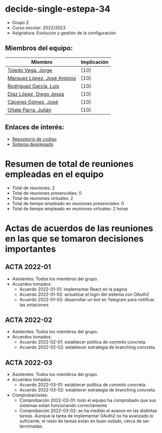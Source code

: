 # decide-single-estepa-34
* Grupo 2 
* Curso escolar: 2022/2023
* Asignatura: Evolución y gestión de la configuración
## Miembros del equipo:

| Miembro | Implicación |
| ------------- | ------------- |
| [Toledo Vega, Jorge](https://github.com/jvegax) | [10] |
| [Márquez López, José Antonio](https://github.com/josmarlop16) | [10] |
| [Rodríguez García, Luis](https://github.com/LuisUsrDev) | [10] |
| [Díaz López, Diego Jesús](https://github.com/ddiazlop) | [10] |
| [Cáceres Gómez, José](https://github.com/joscacgom) | [10] |
| [Oñate Parra, Julián](https://github.com/jonatep) | [10] |

## Enlaces de interés:
* [Repositorio de código](https://github.com/jvegax/decide/) 
* [Sistema desplegado](https://decide-coral.vercel.app) 

# Resumen de total de reuniones empleadas en el equipo
* Total de reuniones: 2
* Total de reuniones presenciales: 0
* Total de reuniones virtuales: 2
* Total de tiempo empleado en reuniones presenciales: 0
* Total de tiempo empleado en reuniones virtuales: 2 horas

# Actas de acuerdos de las reuniones en las que se tomaron decisiones importantes
## ACTA 2022-01
* Asistentes: Todos los miembros del grupo.
* Acuerdos tomados:
  * Acuerdo 2022-01-01: implementar React en la página
  * Acuerdo 2022-01-02: actualizar el login del sistema con OAuth2
  * Acuerdo 2022-01-03: desarrollar un bot en Telegram para notificar las votaciones

## ACTA 2022-02
* Asistentes: Todos los miembros del grupo.
* Acuerdos tomados:
  * Acuerdo 2022-02-01: establecer política de commits concreta.
  * Acuerdo 2022-02-02: establecer estrategia de branching concreta.


## ACTA 2022-03
* Asistentes: Todos los miembros del grupo.
* Acuerdos tomados:
  * Acuerdo 2022-03-01: establecer política de commits concreta.
  * Acuerdo 2022-03-02: establecer estrategia de branching concreta.
* Comprobaciones:
  * Comprobación 2022-03-01: todo el equipo ha comprobado que sus sistemas están funcionando correctamente
  * Comprobación 2022-03-02: se ha medido el avance en las distintas tareas. Aunque la tarea de implementar OAuth2 no ha avanzado lo suficiente, el resto de tareas estan en buen estado, cerca de ser terminadas.
